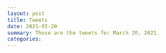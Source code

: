 ```yaml
---
layout: post
title: Tweets
date: 2021-03-20
summary: These are the tweets for March 20, 2021.
categories:
---
```


